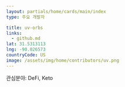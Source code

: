 ```yaml
---
layout: partials/home/cards/main/index
type: 주요 개발자

title: uv-orbs
links:
  - github.md
lat: 31.5313113
lng: -90.026573
countryCode: US
image: /assets/img/home/contributors/uv.png
---
```


관심분야: DeFi, Keto

